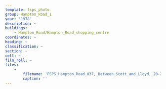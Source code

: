 ```yaml
---
template: fsps_photo
group: Hampton_Road_1
year: '1978'
description: ~
buildings:
    - Hampton_Road/Hampton_Road_shopping_centre
coordinates: ~
heading: ~
classification: ~
section: ~
cell: ~
film_roll: ~
files:
    -
        filename: 'FSPS_Hampton_Road_037,_Between_Scott_and_Lloyd,_20-2-D,_1978.png'
        caption: ''
---
```

